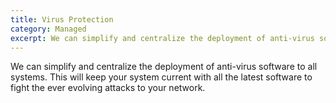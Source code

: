 ```yaml
---
title: Virus Protection
category: Managed
excerpt: We can simplify and centralize the deployment of anti-virus software to all systems 
---
```


We can simplify and centralize the deployment of anti-virus software to all systems. This will keep your system current with all the latest software to fight the ever evolving attacks to your network.
 
